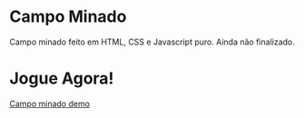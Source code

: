 # Campo Minado

Campo minado feito em HTML, CSS e Javascript puro. Ainda não finalizado.

# Jogue Agora!
[Campo minado demo](https://samueljml.github.io/CampoMinado/)
